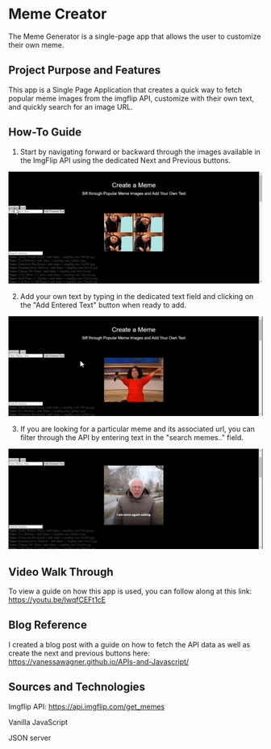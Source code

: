 # Meme Creator
The Meme Generator is a single-page app that allows the user to customize their own meme.

## Project Purpose and Features
This app is a Single Page Application that creates a quick way to fetch popular meme images from the imgflip API, customize with their own text, and quickly search for an image URL. 

## How-To Guide
1. Start by navigating forward or backward through the images available in the ImgFlip API using the dedicated Next and Previous buttons. 
<img src="media/BrowseImages.gif" width="800">

2. Add your own text by typing in the dedicated text field and clicking on the "Add Entered Text" button when ready to add.
<img src="media/MemeWords.gif" width="800">

3. If you are looking for a particular meme and its associated url, you can filter through the API by entering text in the "search memes.." field.
<img src="media/MemeSearch.gif" width="800">

## Video Walk Through
To view a guide on how this app is used, you can follow along at this link: https://youtu.be/IwqfCEFt1cE

## Blog Reference
I created a blog post with a guide on how to fetch the API data as well as create the next and previous buttons here: https://vanessawagner.github.io/APIs-and-Javascript/

## Sources and Technologies
Imgflip API: https://api.imgflip.com/get_memes

Vanilla JavaScript

JSON server
